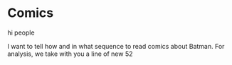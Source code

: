 # Comics

hi people

I want to tell how and in what sequence to read comics about Batman. For analysis, we take with you a line of new 52
